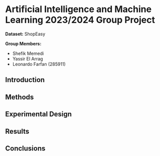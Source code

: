 # Artificial Intelligence and Machine Learning 2023/2024 Group Project

**Dataset:** ShopEasy

**Group Members:**

- Shefik Memedi
- Yassir El Arrag
- Leonardo Farfan (285911)

## Introduction

## Methods

## Experimental Design

## Results

## Conclusions
